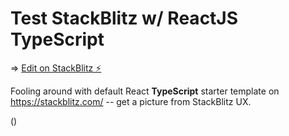 # Test StackBlitz w/ ReactJS TypeScript

=> [Edit on StackBlitz ⚡️](https://stackblitz.com/edit/21apr24-1857/)

Fooling around with default React **TypeScript** starter template on https://stackblitz.com/ -- get a picture from StackBlitz UX.

()
